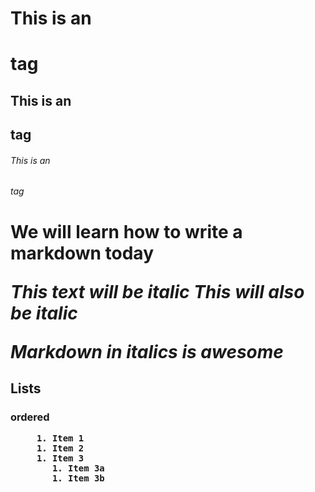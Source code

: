 
# This is an <h1> tag
## This is an <h2> tag
###### This is an <h6> tag
  
  
<h1> We will learn how to write a markdown today
  
  *This text will be italic*
  _This will also be italic_

  
 _Markdown in italics is awesome_ 
  
  <h2> Lists
       <h3> ordered
         
         1. Item 1
         1. Item 2
         1. Item 3
            1. Item 3a
            1. Item 3b
  
